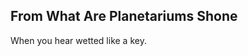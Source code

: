 From What Are Planetariums Shone
--------------------------------
When you hear wetted like a key.  
